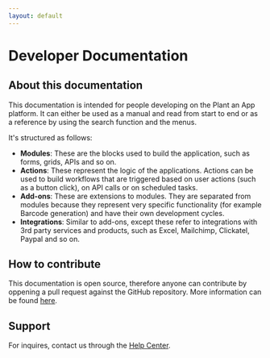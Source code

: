 ```yaml
---
layout: default
---
```


# Developer Documentation

## About this documentation

This documentation is intended for people developing on the Plant an App platform. It can either be used as a manual and read from start to end or as a reference by using the search function and the menus. 

It's structured as follows:
 - **Modules**: These are the blocks used to build the application, such as forms, grids, APIs and so on.
 - **Actions**: These represent the logic of the applications. Actions can be used to build workflows that are triggered based on user actions (such as a button click), on API calls or on scheduled tasks. 
 - **Add-ons**: These are extensions to modules. They are separated from modules because they represent very specific functionality (for example Barcode generation) and have their own development cycles.
 - **Integrations**: Similar to add-ons, except these refer to integrations with 3rd party services and products, such as Excel, Mailchimp, Clickatel, Paypal and so on.


## How to contribute

This documentation is open source, therefore anyone can contribute by oppening a pull request against the GitHub repository. More information can be found [here](/getting-started/contribute.html).


## Support

For inquires, contact us through the [Help Center](help). 


[youtube]: <https://www.youtube.com/user/dnnsharp/videos>
[facebook]: <https://www.facebook.com/DnnSharp/>
[twitter]: <https://twitter.com/DnnSharp>
[linkedin]: <https://www.linkedin.com/company/dnn-sharp/>
[tutorials]: <https://blog.dnnsharp.com/1001>
[implementation]: <https://www.dnnsharp.com/support/premium>
[hosting]: <https://www.dnnsharp.com/hosting>
[features]:<https://www.dnnsharp.com/products/features-by-request>
[Support]:<https://www.dnnsharp.com/support/premium>
[Tickets]:<https://www.dnnsharp.com/helpcenter/all-tickets>
[help]:<https://www.dnnsharp.com/helpcenter>
[builds]:<https://www.dnnsharp.com/dnn/modules>
